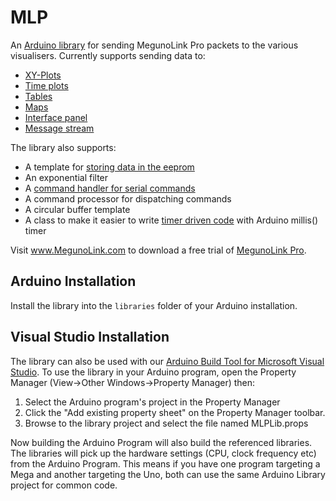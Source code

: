MLP
===

An [Arduino library](http://www.megunolink.com/documentation/arduino-libraries/) for sending MegunoLink Pro packets to the various visualisers.
Currently supports sending data to:

* [XY-Plots](http://www.megunolink.com/documentation/plotting/)
* [Time plots](http://www.megunolink.com/documentation/plotting/)
* [Tables](http://www.megunolink.com/documentation/table/)
* [Maps](http://www.megunolink.com/documentation/mapping/)
* [Interface panel](http://www.megunolink.com/documentation/interface-panel/)
* [Message stream](http://www.megunolink.com/documentation/monitoring-data/)

The library also supports:

* A template for [storing data in the eeprom](http://www.megunolink.com/documentation/arduino-libraries/eepromstore/)
* An exponential filter
* A [command handler for serial commands](http://www.megunolink.com/documentation/arduino-libraries/serial-command-handler/)
* A command processor for dispatching commands
* A circular buffer template
* A class to make it easier to write [timer driven code](http://www.megunolink.com/documentation/arduino-libraries/arduino-timer/) with Arduino millis() timer

Visit www.MegunoLink.com to download a free trial of [MegunoLink Pro](http://www.MegunoLink.com). 

Arduino Installation
--------------------
Install the library into the `libraries` folder of your Arduino installation. 

Visual Studio Installation
--------------------------
The library can also be used with our [Arduino Build Tool for Microsoft Visual Studio](http://www.megunolink.com/building-arduino-programs-with-microsoft-visual-studio/). To
use the library in your Arduino program, open the Property Manager (View&rarr;Other Windows&rarr;Property Manager) then:

1. Select the Arduino program's project in the Property Manager
1. Click the "Add existing property sheet" on the Property Manager toolbar. 
1. Browse to the library project and select the file named MLPLib.props

Now building the Arduino Program will also build the referenced libraries. The libraries will pick up the hardware settings (CPU, clock frequency etc) from the Arduino Program. This means if you have one 
program targeting a Mega and another targeting the Uno, both can use the same Arduino Library project
for common code.
